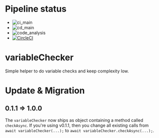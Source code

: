 # Pipeline status

- ![ci_main](https://github.com/BernhardMaier/variableChecker/actions/workflows/ci.yml/badge.svg?branch=main)
- ![cd_main](https://github.com/BernhardMaier/variableChecker/actions/workflows/cd.yml/badge.svg?branch=main)
- ![code_analysis](https://github.com/BernhardMaier/variableChecker/actions/workflows/codeql-analysis.yml/badge.svg?branch=main)
- [![CircleCI](https://circleci.com/gh/BernhardMaier/variableChecker.svg?style=shield)](https://app.circleci.com/pipelines/github/BernhardMaier/variableChecker)

# variableChecker

Simple helper to do variable checks and keep complexity low.

# Update & Migration

## 0.1.1 => 1.0.0

The `variableChecker` now ships as object containing a method called `checkAsync`. If you're using v0.1.1, then you change all existing calls from `await variableChecker(...);` to `await variableChecker.checkAsync(...);`.
